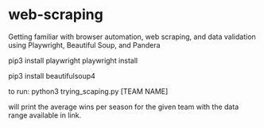# web-scraping

Getting familiar with browser automation, web scraping, and data validation using Playwright, Beautiful Soup, and Pandera

pip3 install playwright
playwright install

pip3 install beautifulsoup4

to run:
python3 trying_scaping.py [TEAM NAME]

will print the average wins per season for the given team with the data range available in link.
